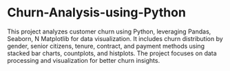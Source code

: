 # Churn-Analysis-using-Python
This project analyzes customer churn using Python, leveraging Pandas, Seaborn, N Matplotlib for data visualization. It includes churn distribution by gender, senior citizens, tenure, contract, and payment methods using stacked bar charts, countplots, and histplots. The project focuses on data processing and visualization for better churn insights.
